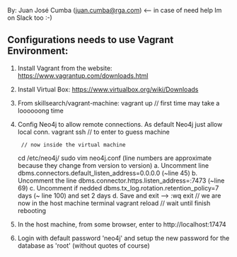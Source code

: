 By: Juan José Cumba (juan.cumba@rga.com) <-- in case of need help
	Im on Slack too :-)


Configurations needs to use Vagrant Environment:
------------------------------------------------

1. Install Vagrant from the website:
	https://www.vagrantup.com/downloads.html

2. Install Virtual Box:
	https://www.virtualbox.org/wiki/Downloads

3. From skillsearch/vagrant-machine:
	vagrant up
		// first time may take a loooooong time

4. Config Neo4j to allow remote connections. As default Neo4j just allow local conn.
	vagrant ssh
		// to enter to guess machine

		// now inside the virtual machine
	cd /etc/neo4j/
	sudo vim neo4j.conf (line numbers are approximate because they change from version to version)
		a. Uncomment line dbms.connectors.default_listen_address=0.0.0.0 (~line 45)
		b. Uncomment the line dbms.connector.https.listen_address=:7473 (~line 69)
		c. Uncomment if nedded dbms.tx_log.rotation.retention_policy=7 days (~ line 100) and set 2 days
		d. Save and exit --> :wq
	exit
		// we are now in the host machine terminal
	vagrant reload
		// wait until finish rebooting

5. In the host machine, from some browser, enter to http://localhost:17474

6. Login with default password 'neo4j' and setup the new password for the database as 'root' (without quotes of course)